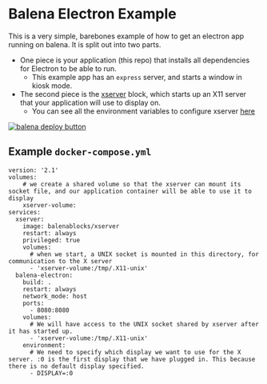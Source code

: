 # Balena Electron Example

This is a very simple, barebones example of how to get an electron app running on balena. It is split out into two parts.

- One piece is your application (this repo) that installs all dependencies for Electron to be able to run.
  - This example app has an `express` server, and starts a window in kiosk mode.
- The second piece is the [xserver](https://github.com/balenablocks/xserver) block, which starts up an X11 server that your application will use to display on.
  - You can see all the environment variables to configure xserver [here](https://github.com/balenablocks/xserver#environment-variables)

[![balena deploy button](https://www.balena.io/deploy.svg)](https://dashboard.balena-cloud.com/deploy?repoUrl=https://github.com/balena-io-examples/balena-electron)

## Example `docker-compose.yml`

```
version: '2.1'
volumes:
    # we create a shared volume so that the xserver can mount its socket file, and our application container will be able to use it to display
    xserver-volume:
services:
  xserver:
    image: balenablocks/xserver
    restart: always
    privileged: true
    volumes:
      # when we start, a UNIX socket is mounted in this directory, for communication to the X server
      - 'xserver-volume:/tmp/.X11-unix'
  balena-electron:
    build: .
    restart: always
    network_mode: host
    ports:
      - 8080:8080
    volumes:
      # We will have access to the UNIX socket shared by xserver after it has started up.
      - 'xserver-volume:/tmp/.X11-unix'
    environment:
      # We need to specify which display we want to use for the X server. :0 is the first display that we have plugged in. This because there is no default display specified.
      - DISPLAY=:0
```
